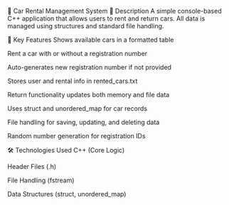 🚗 Car Rental Management System
📌 Description
A simple console-based C++ application that allows users to rent and return cars. All data is managed using structures and standard file handling.

🔑 Key Features
Shows available cars in a formatted table

Rent a car with or without a registration number

Auto-generates new registration number if not provided

Stores user and rental info in rented_cars.txt

Return functionality updates both memory and file data

Uses struct and unordered_map for car records

File handling for saving, updating, and deleting data

Random number generation for registration IDs

🛠 Technologies Used
C++ (Core Logic)

Header Files (.h)

File Handling (fstream)

Data Structures (struct, unordered_map)
